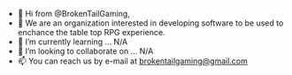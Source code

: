 - 👋 Hi from @BrokenTailGaming,
- 👀 We are an organization interested in developing software to be used to enchance the table top RPG experience.
- 🌱 I’m currently learning ... N/A
- 💞️ I’m looking to collaborate on ... N/A
- 📫 You can reach us by e-mail at brokentailgaming@gmail.com

<!---
BrokenTailGaming/BrokenTailGaming is a ✨ special ✨ repository because its `README.md` (this file) appears on your GitHub profile.
You can click the Preview link to take a look at your changes.
--->

